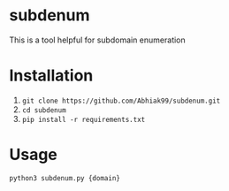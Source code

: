 # subdenum

This is a tool helpful for subdomain enumeration 

# Installation 

1. ` git clone https://github.com/Abhiak99/subdenum.git `
2. ` cd subdenum `
3. ` pip install -r requirements.txt `

# Usage

` python3 subdenum.py {domain} `


